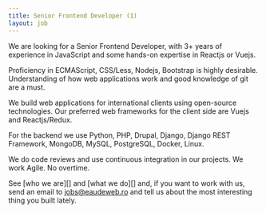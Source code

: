```yaml
---
title: Senior Frontend Developer (1)
layout: job
---
```


We are looking for a Senior Frontend Developer, with 3+ years of experience in JavaScript and some hands-on expertise in Reactjs or Vuejs.

Proficiency in ECMAScript, CSS/Less, Nodejs, Bootstrap is highly desirable.
Understanding of how web applications work and good knowledge of git are a must.

We build web applications for international clients using open-source technologies.
Our preferred web frameworks for the client side are Vuejs and Reactjs/Redux.

For the backend we use Python, PHP, Drupal, Django, Django REST Framework, MongoDB, MySQL, PostgreSQL, Docker, Linux.

We do code reviews and use continuous integration in our projects. We work Agile. No overtime.

See [who we are][] and [what we do][] and, if you want to work with us, send an email 
to jobs@eaudeweb.ro and tell us about the most interesting thing you built lately.

[who_we_are]: http://www.eaudeweb.ro/#work-with-us
[what_we_do]: http://www.eaudeweb.ro/#we-work-for

